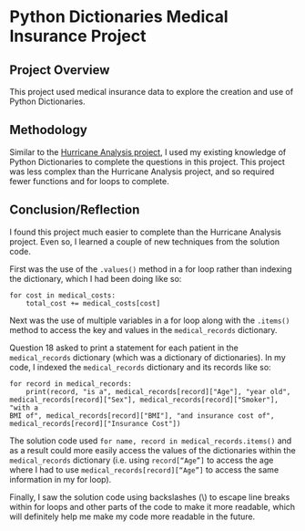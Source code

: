 # Python Dictionaries Medical Insurance Project

## Project Overview

This project used medical insurance data to explore the creation and use 
of Python Dictionaries.

## Methodology

Similar to the [Hurricane Analysis 
project](https://github.com/itsmecaseyb/hurricane_analysis), I used my 
existing knowledge of Python Dictionaries to complete the questions in 
this project. This project was less complex than the Hurricane Analysis 
project, and so required fewer functions and for loops to complete.

## Conclusion/Reflection

I found this project much easier to complete than the Hurricane Analysis 
project. Even so, I learned a couple of new techniques from the solution 
code.

First was the use of the `.values()` method in a for loop rather than 
indexing the dictionary, which I had been doing like so:

```
for cost in medical_costs:
    total_cost += medical_costs[cost]
```

Next was the use of multiple variables in a for loop along with the 
`.items()` method to access the key and values in the `medical_records` 
dictionary.

Question 18 asked to print a statement for each patient in the 
`medical_records` dictionary (which was a dictionary of dictionaries). In 
my code, I indexed the `medical_records` dictionary and its records like 
so:

```
for record in medical_records:
    print(record, "is a", medical_records[record]["Age"], "year old", 
medical_records[record]["Sex"], medical_records[record]["Smoker"], "with a 
BMI of", medical_records[record]["BMI"], "and insurance cost of", 
medical_records[record]["Insurance Cost"])
```

The solution code used `for name, record in medical_records.items()` and 
as a result could more easily access the values of the dictionaries within 
the `medical_records` dictionary (i.e. using `record[“Age”]` to access the 
age where I had to use `medical_records[record][“Age”]` to access the same 
information in my for loop).

Finally, I saw the solution code using backslashes (\\) to escape line 
breaks within for loops and other parts of the code to make it more 
readable, which will definitely help me make my code more readable in the 
future.
